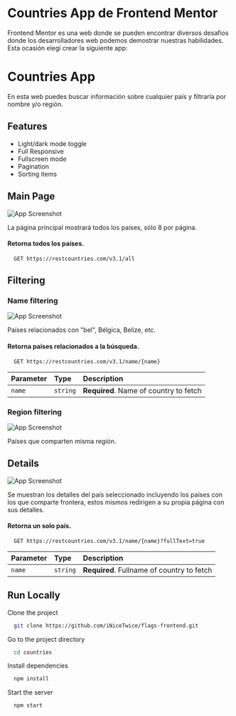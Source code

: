 
# Countries App de Frontend Mentor

Frontend Mentor es una web donde se pueden encontrar diversos desafios donde los 
desarrolladores web podemos demostrar nuestras habilidades. Esta ocasión elegí crear la siguiente app:

# Countries App
En esta web puedes buscar información sobre cualquier país y filtrarla por nombre y/o región.




## Features

- Light/dark mode toggle
- Full Responsive
- Fullscreen mode
- Pagination
- Sorting items


## Main Page

![App Screenshot](https://i.imgur.com/irOttUS.png)

La página principal mostrará todos los países, sólo 8 por página.

#### Retorna todos los países.

```http
  GET https://restcountries.com/v3.1/all
```

## Filtering

### Name filtering

![App Screenshot](https://i.imgur.com/M4z87pE.png)

Países relacionados con "bel", Bélgica, Belize, etc.

#### Retorna paises relacionados a la búsqueda.

```http
  GET https://restcountries.com/v3.1/name/{name}
```

| Parameter | Type     | Description                       |
| :-------- | :------- | :-------------------------------- |
| `name`      | `string` | **Required**. Name of country to fetch |

### Region filtering

![App Screenshot](https://i.imgur.com/DlFaozK.png)

Países que comparten misma región.

## Details

![App Screenshot](https://i.imgur.com/HJ3cwqM.png)

Se muestran los detalles del país seleccionado incluyendo los países con los que comparte
frontera, estos mismos redirigen a su propia página con sus detalles.

#### Retorna un solo país.

```http
  GET https://restcountries.com/v3.1/name/{name}?fullText=true
```

| Parameter | Type     | Description                       |
| :-------- | :------- | :-------------------------------- |
| `name`      | `string` | **Required**. Fullname of country to fetch |

## Run Locally

Clone the project

```bash
  git clone https://github.com/iNiceTwice/flags-frontend.git
```

Go to the project directory

```bash
  cd countries
```

Install dependencies

```bash
  npm install
```

Start the server

```bash
  npm start
```

